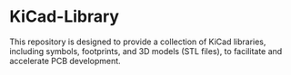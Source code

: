# KiCad-Library
This repository is designed to provide a collection of KiCad libraries, including symbols, footprints, and 3D models (STL files), to facilitate and accelerate PCB development.
